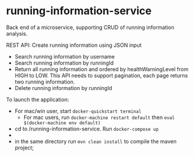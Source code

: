 # running-information-service

Back end of a microservice, supporting CRUD of running information analysis.

REST API:
Create running information using JSON input
- Search running information by username
- Search running information by runningId
- Return all running information and ordered by healthWarningLevel from HIGH to
LOW. This API needs to support pagination, each page returns two running
information.
- Delete running information by runningId


To launch the application:
* For mac/win user, start `docker-quickstart terminal`
  * For mac users, run `docker-machine restart default` then `eval $(docker-machine env default)`
* cd to /running-information-service. Run `docker-compose up`
* 
* in the same directory run `mvn clean install` to compile the maven project;


